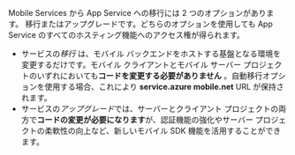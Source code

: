 Mobile Services から App Service への移行には 2 つのオプションがあります。 移行またはアップグレードです。どちらのオプションを使用しても App Service のすべてのホスティング機能へのアクセス権が得られます。

* サービスの*移行* は、モバイル バックエンドをホストする基盤となる環境を変更するだけです。モバイル クライアントとモバイル サーバー プロジェクトのいずれにおいても**コードを変更する必要がありません** 。自動移行オプションを使用する場合、これにより **service.azure mobile.net** URL が保持されます。 
* サービスの*アップグレード*では、サーバーとクライアント プロジェクトの両方で**コードの変更が必要になります**が、認証機能の強化やサーバー プロジェクトの柔軟性の向上など、新しいモバイル SDK 機能を活用することができます。

<!---HONumber=Nov15_HO3-->